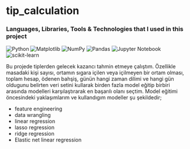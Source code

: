 # tip_calculation



### Languages, Libraries, Tools & Technologies that I used in this project
![Python](https://img.shields.io/badge/python-3670A0?style=for-the-badge&logo=python&logoColor=ffdd54)
![Matplotlib](https://img.shields.io/badge/Matplotlib-%23ffffff.svg?style=for-the-badge&logo=Matplotlib&logoColor=black)
![NumPy](https://img.shields.io/badge/numpy-%23013243.svg?style=for-the-badge&logo=numpy&logoColor=white)
![Pandas](https://img.shields.io/badge/pandas-%23150458.svg?style=for-the-badge&logo=pandas&logoColor=white)
![Jupyter Notebook](https://img.shields.io/badge/jupyter-%23FA0F00.svg?style=for-the-badge&logo=jupyter&logoColor=white)
![scikit-learn](https://img.shields.io/badge/scikit--learn-%23F7931E.svg?style=for-the-badge&logo=scikit-learn&logoColor=white)

Bu projede tiplerden gelecek kazancı tahmin etmeye çalıştım. Özellikle masadaki kişi sayısı, ortamın sıgara içilen veya içilmeyen bir ortam olması, toplam hesap, ödenen bahşiş, günün hangi zaman dilimi ve hangi gün oldugunu belirten veri setini kullarak birden fazla model eğitip birbiri arasında modelleri karşılaştırarak en başarılı olanı seçtim. Model eğitimi öncesindeki yaklaşımlarım ve kullandıgım modeller şu şekildedir;

* feature engineering
* data wrangling
* linear regression
* lasso regression
* ridge regression
* Elastic net linear regression
